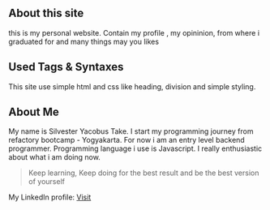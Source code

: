 
## About this site 
this is my personal website. Contain my profile , my opininion, from where i graduated for and many things may you likes

## Used Tags & Syntaxes
This site use simple html and css like heading, division and simple styling.

## About Me
My name is Silvester Yacobus Take. I start my programming journey from refactory bootcamp - Yogyakarta. For now i am an entry level backend programmer. Programming language i use is Javascript. I really enthusiastic about what i am doing now. 
> Keep learning, Keep doing for the best result and be the best version of yourself 

My LinkedIn profile:
[Visit](https://www.linkedin.com/in/silvester-yacobus-take-0490935b/)


